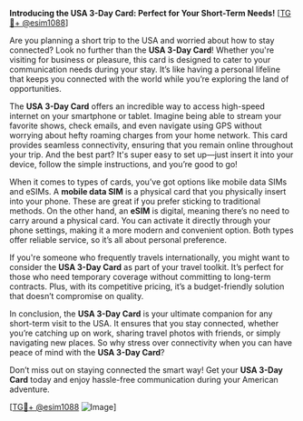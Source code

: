 **Introducing the USA 3-Day Card: Perfect for Your Short-Term Needs!** [[TG💪+ @esim1088](https://t.me/s/esim1088)]

Are you planning a short trip to the USA and worried about how to stay connected? Look no further than the **USA 3-Day Card**! Whether you're visiting for business or pleasure, this card is designed to cater to your communication needs during your stay. It’s like having a personal lifeline that keeps you connected with the world while you’re exploring the land of opportunities.

The **USA 3-Day Card** offers an incredible way to access high-speed internet on your smartphone or tablet. Imagine being able to stream your favorite shows, check emails, and even navigate using GPS without worrying about hefty roaming charges from your home network. This card provides seamless connectivity, ensuring that you remain online throughout your trip. And the best part? It's super easy to set up—just insert it into your device, follow the simple instructions, and you’re good to go!

When it comes to types of cards, you’ve got options like mobile data SIMs and eSIMs. A **mobile data SIM** is a physical card that you physically insert into your phone. These are great if you prefer sticking to traditional methods. On the other hand, an **eSIM** is digital, meaning there’s no need to carry around a physical card. You can activate it directly through your phone settings, making it a more modern and convenient option. Both types offer reliable service, so it’s all about personal preference.

If you're someone who frequently travels internationally, you might want to consider the **USA 3-Day Card** as part of your travel toolkit. It’s perfect for those who need temporary coverage without committing to long-term contracts. Plus, with its competitive pricing, it’s a budget-friendly solution that doesn’t compromise on quality. 

In conclusion, the **USA 3-Day Card** is your ultimate companion for any short-term visit to the USA. It ensures that you stay connected, whether you’re catching up on work, sharing travel photos with friends, or simply navigating new places. So why stress over connectivity when you can have peace of mind with the **USA 3-Day Card**? 

Don’t miss out on staying connected the smart way! Get your **USA 3-Day Card** today and enjoy hassle-free communication during your American adventure. 

[[TG💪+ @esim1088](https://t.me/s/esim1088) ![Image](https://i.postimg.cc/Y0z9fWf4/image.png)]